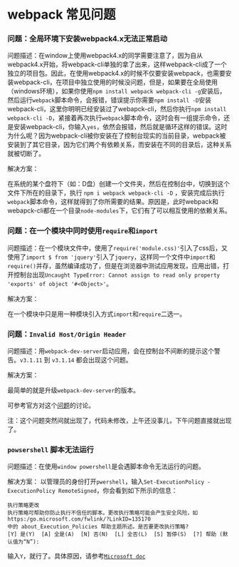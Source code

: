 # webpack 常见问题

### 问题：全局环境下安装webpack4.x无法正常启动

问题描述：在window上使用webpack4.x的同学需要注意了，因为自从webpack4.x开始，将webpack-cli单独的拿了出来，这样webpack-cli成了一个独立的项目包。因此，在使用webpack4.x的时候不仅要安装webpack，也需要安装webpack-cli，在项目中独立使用的时候没问题，但是，如果要在全局使用（windows环境），如果你使用`npm install webpack webpack-cli -g`安装后，然后运行`webpack`脚本命令，会报错，错误提示你需要`npm install -D`安装webpack-cli，这里你明明已经安装过了webapck-cli，然后你执行`npm install webpack-cli -D`，紧接着再次执行`webpack`脚本命令，这时会有一组提示命令，还是安装webpack-cli，你输入`yes`，依然会报错，然后就是循环这样的错误。这时为什么呢？因为webpack-cli被你安装在了控制台现实的当前目录，webpack被安装到了其它目录，因为它们两个有依赖关系，而安装在不同的目录后，这种关系就被切断了。

解决方案：

在系统的某个盘符下（如：D盘）创建一个文件夹，然后在控制台中，切换到这个文件下所在的目录下，执行 `npm i webpack webpack-cli -D` ，安装完成后执行`webpack`脚本命令，这样就得到了你所需要的结果。原因是，此时webpack和webapck-cli都在一个目录`node-modules`下，它们有了可以相互使用的依赖关系。


### 问题：在一个模块中同时使用`require`和`import`

问题描述：在一个模块文件中，使用了`require('module.css)'`引入了css后，又使用了`import $ from 'jquery'`引入了`jquery`，这样同一个文件中`import`和`require()`并存，虽然编译成功了，但是在浏览器中测试应用发现，应用出错，打开控制台出现`Uncaught TypeError: Cannot assign to read only property 'exports' of object '#<Object>'`。

解决方案：

在一个模块中只是用一种模块引入方式`import`和`require`二选一。

### 问题：`Invalid Host/Origin Header`

问题描述：用`webpack-dev-server`启动应用，会在控制台不间断的提示这个警告。`v3.1.11` 到 `v3.1.14` 都会出现这个问题。

解决方案：

最简单的就是升级`webpack-dev-server`的版本。

可参考官方对这个[问题](https://github.com/webpack/webpack-dev-server/issues/1604)的讨论。

注：这个问题突然间就出现了，代码未修改，上午还没事儿，下午问题直接就出现了。

### `powsershell` 脚本无法运行

问题描述：在使用`window powershell`是会遇脚本命令无法运行的问题。

解决方案： 以管理员的身份打开`pwershell`，输入`Set-ExecutionPolicy -ExecutionPolicy RemoteSigned`，你会看到如下所示的信息：

```
执行策略更改
执行策略可帮助你防止执行不信任的脚本。更改执行策略可能会产生安全风险，如 https:/go.microsoft.com/fwlink/?LinkID=135170
中的 about_Execution_Policies 帮助主题所述。是否要更改执行策略?
[Y] 是(Y)  [A] 全是(A)  [N] 否(N)  [L] 全否(L)  [S] 暂停(S)  [?] 帮助 (默认值为“N”):
```

输入`Y`，就行了。具体原因，请参考[`Microsoft doc`](https://docs.microsoft.com/zh-cn/powershell/module/microsoft.powershell.core/about/about_execution_policies?view=powershell-6#set-a-different-execution-policy-for-one-session)
